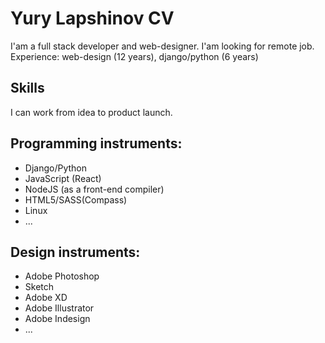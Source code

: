 # Yury Lapshinov CV

I'am a full stack developer and web-designer. I'am looking for remote job.
Experience: web-design (12 years), django/python (6 years)

## Skills
I can work from idea to product launch.

## Programming instruments: 
- Django/Python
- JavaScript (React)
- NodeJS (as a front-end compiler) 
- HTML5/SASS(Compass)
- Linux
- ...

## Design instruments:
- Adobe Photoshop
- Sketch
- Adobe XD
- Adobe Illustrator
- Adobe Indesign
- ...
